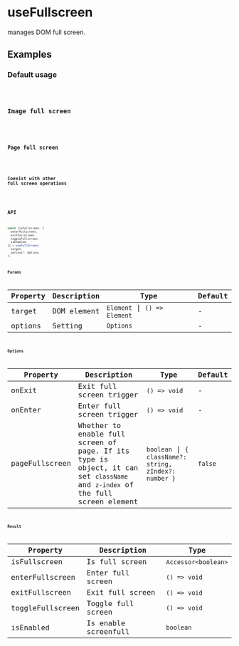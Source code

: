 # useFullscreen

manages DOM full screen.

## Examples

### Default usage

<code src="./demo/demo1.tsx" />

### Image full screen

<code src="./demo/demo2.tsx" />

### Page full screen

<code src="./demo/demo3.tsx" />

### Coexist with other full screen operations

<code src="./demo/demo4.tsx" />

## API

```typescript
const [isFullscreen, {
  enterFullscreen,
  exitFullscreen,
  toggleFullscreen,
  isEnabled,
}] = useFullScreen(
  target,
  options?: Options
);
```

### Params

| Property | Description | Type                         | Default |
| -------- | ----------- | ---------------------------- | ------- |
| target   | DOM element | `Element` \| `() => Element` | -       |
| options  | Setting     | `Options`                    | -       |

### Options

| Property       | Description                                                                                                                   | Type                                                   | Default |
| -------------- | ----------------------------------------------------------------------------------------------------------------------------- | ------------------------------------------------------ | ------- |
| onExit         | Exit full screen trigger                                                                                                      | `() => void`                                           | -       |
| onEnter        | Enter full screen trigger                                                                                                     | `() => void`                                           | -       |
| pageFullscreen | Whether to enable full screen of page. If its type is object, it can set `className` and `z-index` of the full screen element | `boolean` \| `{ className?: string, zIndex?: number }` | `false` |

### Result

| Property         | Description          | Type                   |
| ---------------- | -------------------- | ---------------------- |
| isFullscreen     | Is full screen       | `Accessor<boolean>`    |
| enterFullscreen  | Enter full screen    | `() => void`           |
| exitFullscreen   | Exit full screen     | `() => void`           |
| toggleFullscreen | Toggle full screen   | `() => void`           |
| isEnabled        | Is enable screenfull | `boolean`              |
